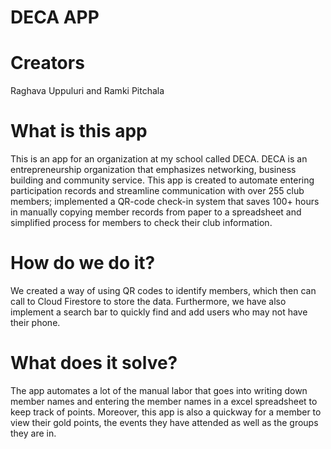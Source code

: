# DECA APP

# Creators

Raghava Uppuluri and Ramki Pitchala

# What is this app
This is an app for an organization at my school called DECA. DECA is an entrepreneurship organization that emphasizes networking, business building and community service. This app is created to automate entering participation records and streamline communication with over 255 club members; implemented a QR-code check-in system that saves 100+ hours in manually copying member records from paper to a spreadsheet and simplified process for members to check their club information.

# How do we do it?
We created a way of using QR codes to identify members, which then can call to Cloud Firestore to store the data. Furthermore, we have also implement a search bar to quickly find and add users who may not have their phone.

# What does it solve?
The app automates a lot of the manual labor that goes into writing down member names and entering the member names in a excel spreadsheet to keep track of points. Moreover, this app is also a quickway for a member to view their gold points, the events they have attended as well as the groups they are in.
